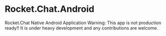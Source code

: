 # Rocket.Chat.Android
Rocket.Chat Native Android Application
Warning: This app is not production ready!! It is under heavy development and any contributions are welcome.
